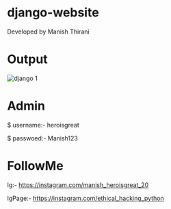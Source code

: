 # django-website
Developed by Manish Thirani 

# Output

![django 1](https://user-images.githubusercontent.com/73772706/137751452-ee2dd7d6-7eea-49b3-b732-208557c9436a.jpg)

# Admin
$ username:- heroisgreat

$ passwoed:- Manish123
# FollowMe
Ig:- https://instagram.com/manish_heroisgreat_20

IgPage:- https://instagram.com/ethical_hacking_python
